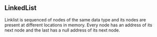 ## LinkedList

Linklist is sequenced of nodes of the same data type and its nodes are present at different locations in memory. Every node has an address of its next node and the last has a null address of its next node.
